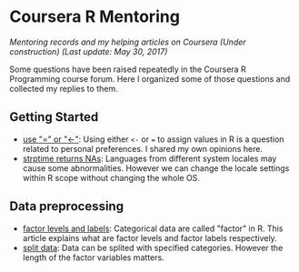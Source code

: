 # Coursera R Mentoring
_Mentoring records and my helping articles on Coursera (Under construction) (Last update: May 30, 2017)_

Some questions have been raised repeatedly in the Coursera R Programming course forum. Here I organized some of those questions and collected my replies to them.

## Getting Started
* [use "=" or "<-"](use_=_or_<-.md): Using either `<-` or `=` to assign values in R is a question related to personal preferences. I shared my own opinions here.
* [strptime returns NAs](strptime_returns_NA.md): Languages from different system locales may cause some abnormalities. However we can change the locale settings within R scope without changing the whole OS.

## Data preprocessing
* [factor levels and labels](factor_levels_and_labels.md): Categorical data are called "factor" in R. This article explains what are factor levels and factor labels respectively.
* [split data](split_data.md): Data can be splited with specified categories. However the length of the factor variables matters.
